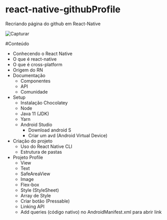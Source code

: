 # react-native-githubProfile

Recriando página do github em React-Native

![Capturar](https://user-images.githubusercontent.com/101880897/173243843-fe4544e3-dbfc-4445-b5ca-9a26eeaa2825.PNG)

#Conteúdo

- Conhecendo o React Native
- O que é react-native
- O que é cross-platform
- Origem do RN
- Documentação 
  - Componentes
  - API
  - Comunidade
- Setup
  - Instalação Chocolatey 
  - Node
  - Java 11 (JDK)
  - Yarn
  - Android Studio
     - Download android S
     - Criar um avd (Android Virtual Device) 
- Criação do projeto 
  - Uso do React Native CLI
  - Estrutura de pastas  
- Projeto Profile
  - View
  - Text
  - SafeAreaView
  - Image
  - Flex-box
  - Style (StyleSheet)
  - Array de Style 
  - Criar botão (Pressable)
  - Linking API
  - Add queries (código nativo) no AndroidManifest.xml para abrir link
  



